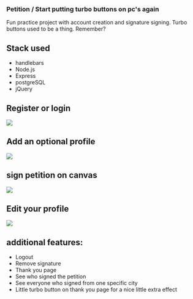 ### Petition / Start putting turbo buttons on pc's again

Fun practice project with account creation and signature signing. Turbo buttons used to be a thing. Remember?

## Stack used

-   handlebars
-   Node.js
-   Express
-   postgreSQL
-   jQuery

## Register or login

<img src="https://media.giphy.com/media/Zlm4Dt9vSry8CxBwWX/giphy.gif">

## Add an optional profile

<img src="http://www.giphy.com/gifs/8qveg3OnsQ5ozzz0AX">

## sign petition on canvas
<img src="https://media.giphy.com/media/8qveg3OnsQ5ozzz0AX/giphy.gif">

## Edit your profile
<img src="https://media.giphy.com/media/L41IeUpwKYlEqsH8MJ/giphy.gif">

## additional features:

-   Logout
-   Remove signature
-   Thank you page
-   See who signed the petition
-   See everyone who signed from one specific city
-   Little turbo button on thank you page for a nice little extra effect
